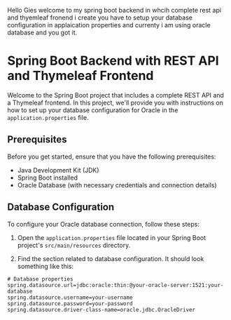 Hello Gies welcome to my spring boot backend in whcih complete rest api and thyemleaf fronend i create you have to setup your database configuration in applaication properties and currenty i am using oracle database and you got it.
# Spring Boot Backend with REST API and Thymeleaf Frontend

Welcome to the Spring Boot project that includes a complete REST API and a Thymeleaf frontend. In this project, we'll provide you with instructions on how to set up your database configuration for Oracle in the `application.properties` file.

## Prerequisites

Before you get started, ensure that you have the following prerequisites:

- Java Development Kit (JDK)
- Spring Boot installed
- Oracle Database (with necessary credentials and connection details)

## Database Configuration

To configure your Oracle database connection, follow these steps:

1. Open the `application.properties` file located in your Spring Boot project's `src/main/resources` directory.

2. Find the section related to database configuration. It should look something like this:

```properties
# Database properties
spring.datasource.url=jdbc:oracle:thin:@your-oracle-server:1521:your-database
spring.datasource.username=your-username
spring.datasource.password=your-password
spring.datasource.driver-class-name=oracle.jdbc.OracleDriver
